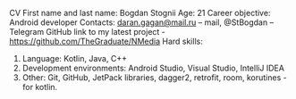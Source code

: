CV
First name and last name: 
Bogdan Stognii 
Age: 21 
Career objective: Android developer 
Contacts: daran.gagan@mail.ru – mail, @StBogdan – Telegram 
GitHub link to my latest project - https://github.com/TheGraduate/NMedia
Hard skills: 
1. Language: 
 Kotlin, Java, C++ 
2. Development environments: 
Android Studio, Visual Studio, IntelliJ IDEA 
3. Other: 
Git, GitHub, JetPack libraries, dagger2, retrofit, room, korutines - for kotlin.